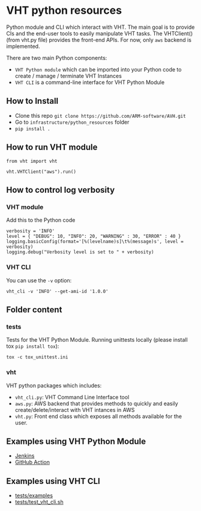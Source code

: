 # VHT python resources

Python module and CLI which interact with VHT. The main goal is to provide CIs and the end-user tools to easily manipulate VHT tasks.
The VHTClient() (from vht.py file) provides the front-end APIs.
For now, only `aws` backend is implemented.

There are two main Python components:
* `VHT Python module` which can be imported into your Python code to create / manage / terminate VHT Instances
* `VHT CLI` is a command-line interface for VHT Python Module

## How to Install
* Clone this repo `git clone https://github.com/ARM-software/AVH.git`
* Go to `infrastructure/python_resources` folder
* `pip install .`

## How to run VHT module
```
from vht import vht

vht.VHTClient("aws").run()
```

## How to control log verbosity
### VHT module

Add this to the Python code
```
verbosity = 'INFO'
level = { "DEBUG": 10, "INFO": 20, "WARNING" : 30, "ERROR" : 40 }
logging.basicConfig(format='[%(levelname)s]\t%(message)s', level = verbosity)
logging.debug("Verbosity level is set to " + verbosity)
```

### VHT CLI
You can use the `-v` option:
```
vht_cli -v 'INFO' --get-ami-id '1.0.0'
```

## Folder content
### tests
Tests for the VHT Python Module. Running unittests locally (please install tox `pip install tox`):
```
tox -c tox_unittest.ini
```

### vht
VHT python packages which includes:
* `vht_cli.py`: VHT Command Line Interface tool
* `aws.py`: AWS backend that provides methods to quickly and easily create/delete/interact with VHT intances in AWS
* `vht.py`: Front end class which exposes all methods available for the user.

## Examples using VHT Python Module
* [Jenkins](https://github.com/ARM-software/AVH-GetStarted/blob/main/.jenkins/Using-AVH-Module/pipeline/Jenkinsfile)
* [GitHub Action](https://github.com/ARM-software/VHT-AMI/blob/master/vht_github_action.py)

## Examples using VHT CLI
* [tests/examples](https://github.com/ARM-software/AVH/blob/main/infrastructure/python_resources/tests/examples)
* [tests/test_vht_cli.sh](https://github.com/ARM-software/AVH/blob/main/infrastructure/python_resources/tests/test_vht_cli.sh)
